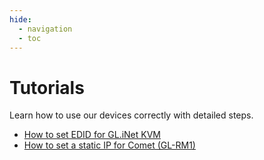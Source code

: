 ```yaml
---
hide:
  - navigation
  - toc
---
```


# Tutorials

Learn how to use our devices correctly with detailed steps.

* [How to set EDID for GL.iNet KVM](how_to_set_edid_for_glkvm.md)
* [How to set a static IP for Comet (GL-RM1)](how_to_set_static_ip_for_comet.md)